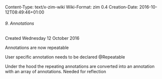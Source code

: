 Content-Type: text/x-zim-wiki
Wiki-Format: zim 0.4
Creation-Date: 2016-10-12T08:49:46+01:00

###### 9. Annotations ######
Created Wednesday 12 October 2016

Annotations are now repeatable

User specific annotation needs to be declared @Repeatable

Under the hood the repeating annotations are converted into an annotation with an array of annotations.
	Needed for reflection
